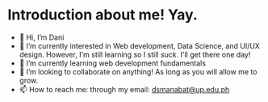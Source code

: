 # Introduction about me! Yay.

- 👋 Hi, I’m Dani
- 👀 I’m currently interested in Web development, Data Science, and UI/UX design. However, I'm still learning so I still *suck*. I'll get there one day! 
- 🌱 I’m currently learning web development fundamentals
- 💞️ I’m looking to collaborate on anything! As long as you will allow me to grow.
- 📫 How to reach me: through my email: dsmanabat@up.edu.ph

<!---
semiking234/semiking234 is a ✨ special ✨ repository because its `README.md` (this file) appears on your GitHub profile.
You can click the Preview link to take a look at your changes.
--->
